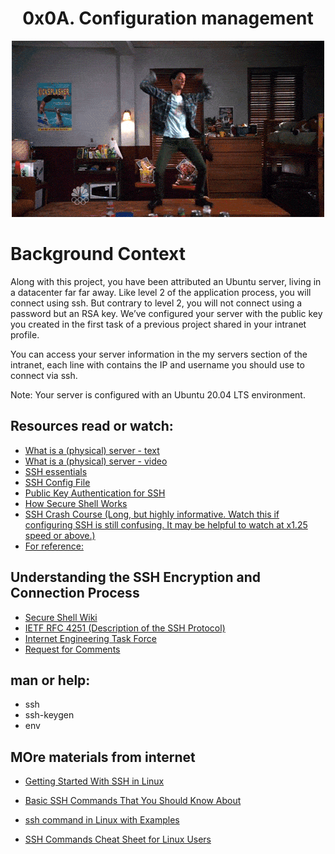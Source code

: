 <h1 align="center">0x0A. Configuration management</h1>
<p align="center">
<img src="https://github.com/Ezra-Mallo/alx-system_engineering-devops/blob/master/0x0B-ssh/images/alx_pics1.gif"
	alt="alx_pic1">
</p>

# Background Context
Along with this project, you have been attributed an Ubuntu server, living in a datacenter far far away. Like level 2 of the application process, you will connect using ssh. But contrary to level 2, you will not connect using a password but an RSA key. We’ve configured your server with the public key you created in the first task of a previous project shared in your intranet profile.

You can access your server information in the my servers section of the intranet, each line with contains the IP and username you should use to connect via ssh.

Note: Your server is configured with an Ubuntu 20.04 LTS environment.

## Resources read or watch:

* [What is a (physical) server - text](https://en.wikipedia.org/wiki/Server_%28computing%29#Hardware_requirement)
* [What is a (physical) server - video](https://www.youtube.com/watch?v=B1ANfsDyjeA)
* [SSH essentials](https://www.digitalocean.com/community/tutorials/ssh-essentials-working-with-ssh-servers-clients-and-keys)
* [SSH Config File](https://www.ssh.com/academy/ssh/config)
* [Public Key Authentication for SSH](https://www.ssh.com/academy/ssh/public-key-authentication)
* [How Secure Shell Works](https://www.youtube.com/watch?v=ORcvSkgdA58)
* [SSH Crash Course (Long, but highly informative. Watch this if configuring SSH is still confusing. It may be helpful to watch at x1.25 speed or above.)](https://www.youtube.com/watch?v=hQWRp-FdTpc)
* [For reference:](https://www.digitalocean.com/community/tutorials/understanding-the-ssh-encryption-and-connection-process)

## Understanding the SSH Encryption and Connection Process
* [Secure Shell Wiki](https://en.wikipedia.org/wiki/Secure_Shell)
* [IETF RFC 4251 (Description of the SSH Protocol)](https://www.ietf.org/rfc/rfc4251.txt)
* [Internet Engineering Task Force](https://en.wikipedia.org/wiki/Internet_Engineering_Task_Force)
* [Request for Comments](https://en.wikipedia.org/wiki/Request_for_Comments)

## man or help:

* ssh
* ssh-keygen
* env

## MOre materials from internet
* [Getting Started With SSH in Linux
](https://www.hostinger.com/tutorials/ssh/basic-ssh-commands)
* [Basic SSH Commands That You Should Know About](https://www.hostinger.com/tutorials/ssh/basic-ssh-commands)

* [ssh command in Linux with Examples](https://www.geeksforgeeks.org/ssh-command-in-linux-with-examples/)
* [SSH Commands Cheat Sheet for Linux Users
](https://computingforgeeks.com/ssh-cheatsheet-for-sysadmins/)
